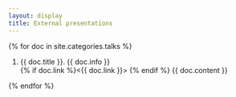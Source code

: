 ```yaml
---
layout: display
title: External presentations
---
```


{% for doc in site.categories.talks %}
1. {{ doc.title }}. {{ doc.info }}  
    {% if doc.link %}<{{ doc.link }}>  {% endif %}
    {{ doc.content }}

{% endfor %}


